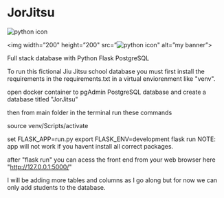 # JorJitsu

![python icon](https://user-images.githubusercontent.com/102629027/181937293-e1e3f7b3-0634-4c7b-b869-5e9f98c43dc8.png)

<p align=”center”>

<img width=”200" height=”200" src=”![python icon](https://user-images.githubusercontent.com/102629027/181937293-e1e3f7b3-0634-4c7b-b869-5e9f98c43dc8.png)" alt=”my banner”>

</p>
                                                                                                                                         
Full stack database with Python Flask PostgreSQL

To run this fictional Jiu Jitsu school database you must first install the requirements in the requirements.txt 
in a virtual enviorenment like "venv".



open docker container to pgAdmin PostgreSQL database and create a database titled "JorJitsu"

then from main folder in the terminal run these commands 

source venv/Scripts/activate

set FLASK_APP=run.py
export FLASK_ENV=development
flask run
NOTE: app will not work if you havent install all correct packages.

after "flask run" you can acess the front end from your web browser here "http://127.0.0.1:5000/"

I will be adding more tables and columns as I go along but for now we can only add students to the database.
